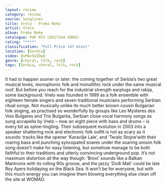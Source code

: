```yaml
---
layout: review
category: review
source: Songlines
title: Vrelo - Preko Reke
artist: Vrelo
album: Preko Reke
catalogue: PGP RTS CD417344 SOKOJ 
rating: "****"
classification: "Full Price (47 mins)"
location: [Serbia]
video: 8vPAvSU2DwQ
genre: [choral, folk, rock]
tags: [Serbia, choral, folk, rock]
---
```


It had to happen sooner or later: the coming together of Serbia’s two great musical loves, monophonic folk and monolithic rock under the same musical roof. But before you reach for the industrial strength earplugs and rakija, some background. Vrelo was founded in 1999 as a folk ensemble with eighteen female singers and seven traditional musicians performing Serbian ritual songs. Not musically unlike its much better known cousin Bulgarian folk singing, as practised so wonderfully by groups like Les Mysteres des Voix Bulgares and Trio Bulgarka, Serbian close vocal harmony songs as sung accapella by Vrelo – now an eight piece with bass and drums – is every bit as spine-tingling. Their subsequent evolution in 2003 into a speaker shattering rock and electronic folk outfit is not as scary as it sounds: tracks like the opener ‘Karavilje Lale’, and ‘Teralo Stojne’with their roaring bass and punching syncopated snares under the soaring unison folk song doesn’t make for easy listening, but somehow manage to be both faithful to their traditions and utterly convincing underground pop. It’s not maximum distortion all the way though: ‘Brovi’ sounds like a Balkan Mantronix with its rolling 90s groove, and the jazzy ‘Dođi Mali’ could be late Roy Ayers holidaying on the Black Sea. 
It won’t be for everyone, but with this much energy you can imagine them blowing everything else clean off the site at WOMAD.
